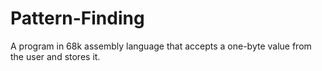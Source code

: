 # Pattern-Finding
A program in 68k assembly language that accepts a one-byte value from the user and stores it.
